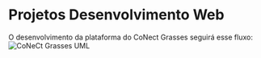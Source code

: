 # Projetos Desenvolvimento Web

O desenvolvimento da plataforma do CoNect Grasses seguirá esse fluxo:
![CoNeCt Grasses UML](https://github.com/SantosRAC/projetos_desenvolvimento_web/CoNectT-Grasses/UML/Diagrama-UML---CoNekT-Grasses.jpg)